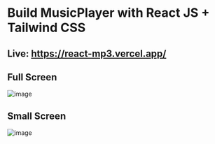 # Build MusicPlayer with React JS + Tailwind CSS

## Live: https://react-mp3.vercel.app/
## Full Screen
![image](https://user-images.githubusercontent.com/63965252/205323469-e6f01266-4570-46a1-8448-b89b6b145989.png)
## Small Screen 
![image](https://user-images.githubusercontent.com/63965252/205323602-ca98746c-3ff4-4da9-815e-ba28f0ec77c2.png)

